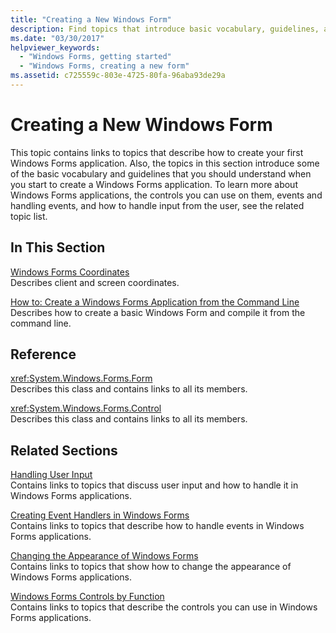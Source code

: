 ```yaml
---
title: "Creating a New Windows Form"
description: Find topics that introduce basic vocabulary, guidelines, and instructions you should understand to when you start to create a Windows Forms application.
ms.date: "03/30/2017"
helpviewer_keywords: 
  - "Windows Forms, getting started"
  - "Windows Forms, creating a new form"
ms.assetid: c725559c-803e-4725-80fa-96aba93de29a
---
```

# Creating a New Windows Form
This topic contains links to topics that describe how to create your first Windows Forms application. Also, the topics in this section introduce some of the basic vocabulary and guidelines that you should understand when you start to create a Windows Forms application. To learn more about Windows Forms applications, the controls you can use on them, events and handling events, and how to handle input from the user, see the related topic list.  
  
## In This Section  
 [Windows Forms Coordinates](windows-forms-coordinates.md)  
 Describes client and screen coordinates.  
  
 [How to: Create a Windows Forms Application from the Command Line](how-to-create-a-windows-forms-application-from-the-command-line.md)  
 Describes how to create a basic Windows Form and compile it from the command line.  
  
## Reference  
 <xref:System.Windows.Forms.Form>  
 Describes this class and contains links to all its members.  
  
 <xref:System.Windows.Forms.Control>  
 Describes this class and contains links to all its members.  
  
## Related Sections  
 [Handling User Input](./controls/handling-user-input.md)  
 Contains links to topics that discuss user input and how to handle it in Windows Forms applications.  
  
 [Creating Event Handlers in Windows Forms](creating-event-handlers-in-windows-forms.md)  
 Contains links to topics that describe how to handle events in Windows Forms applications.  
  
 [Changing the Appearance of Windows Forms](changing-the-appearance-of-windows-forms.md)  
 Contains links to topics that show how to change the appearance of Windows Forms applications.  
  
 [Windows Forms Controls by Function](./controls/windows-forms-controls-by-function.md)  
 Contains links to topics that describe the controls you can use in Windows Forms applications.
